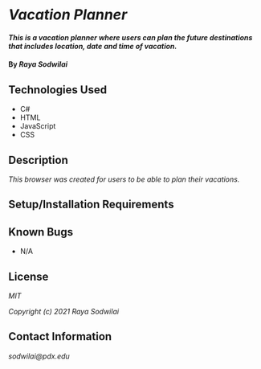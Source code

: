 # _Vacation Planner_

#### _This is a vacation planner where users can plan the future destinations that includes location, date and time of vacation._

#### By _**Raya Sodwilai**_

## Technologies Used

* C#
* HTML
* JavaScript
* CSS

## Description

_This browser was created for users to be able to plan their vacations._

## Setup/Installation Requirements

## Known Bugs

* N/A

## License

_MIT_

_Copyright (c) 2021 Raya Sodwilai_

## Contact Information

_sodwilai@pdx.edu_
